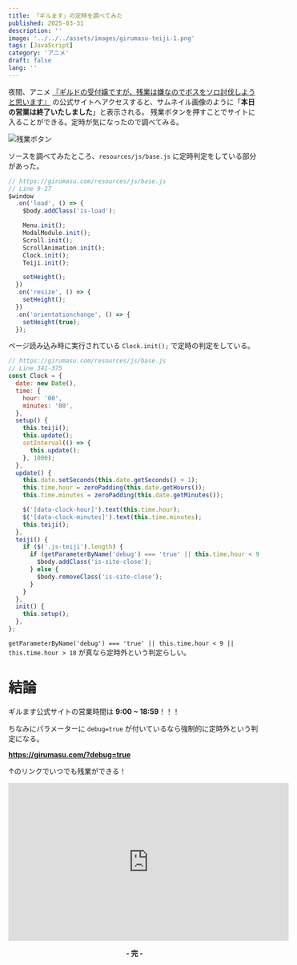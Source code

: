 ```yaml
---
title: 「ギルます」の定時を調べてみた
published: 2025-03-31
description: ''
image: '../../../assets/images/girumasu-teiji-1.png'
tags: [JavaScript]
category: 'アニメ'
draft: false 
lang: ''
---
```

夜間、アニメ [『ギルドの受付嬢ですが、残業は嫌なのでボスをソロ討伐しようと思います』](https://girumasu.com/) の公式サイトへアクセスすると、サムネイル画像のように「**本日の営業は終了いたしました**」と表示される。
残業ボタンを押すことでサイトに入ることができる。定時が気になったので調べてみる。

![残業ボタン](@/assets/images/girumasu-teiji-2.png)

ソースを調べてみたところ、`resources/js/base.js` に定時判定をしている部分があった。

```js
// https://girumasu.com/resources/js/base.js
// Line 9-27
$window
  .on('load', () => {
    $body.addClass('is-load');

    Menu.init();
    ModalModule.init();
    Scroll.init();
    ScrollAnimation.init();
    Clock.init();
    Teiji.init();

    setHeight();
  })
  .on('resize', () => {
    setHeight();
  })
  .on('orientationchange', () => {
    setHeight(true);
  });
```

ページ読み込み時に実行されている `Clock.init();` で定時の判定をしている。

``` js
// https://girumasu.com/resources/js/base.js
// Line 341-375
const Clock = {
  date: new Date(),
  time: {
    hour: '00',
    minutes: '00',
  },
  setup() {
    this.teiji();
    this.update();
    setInterval(() => {
      this.update();
    }, 1000);
  },
  update() {
    this.date.setSeconds(this.date.getSeconds() + 1);
    this.time.hour = zeroPadding(this.date.getHours());
    this.time.minutes = zeroPadding(this.date.getMinutes());

    $('[data-clock-hour]').text(this.time.hour);
    $('[data-clock-minutes]').text(this.time.minutes);
    this.teiji();
  },
  teiji() {
    if ($('.js-teiji').length) {
      if (getParameterByName('debug') === 'true' || this.time.hour < 9 || this.time.hour > 18) {
        $body.addClass('is-site-close');
      } else {
        $body.removeClass('is-site-close');
      }
    }
  },
  init() {
    this.setup();
  },
};
```

`getParameterByName('debug') === 'true' || this.time.hour < 9 || this.time.hour > 18` が真なら定時外という判定らしい。

# 結論
ギルます公式サイトの営業時間は **9:00 ~ 18:59**！！！

ちなみにパラメーターに `debug=true` が付いているなら強制的に定時外という判定になる。

**https://girumasu.com/?debug=true**

↑のリンクでいつでも残業ができる！

<iframe width="560" height="315" src="https://www.youtube.com/embed/-LhF9SMPa80" title="YouTube video player" frameborder="0" allow="accelerometer; autoplay; clipboard-write; encrypted-media; gyroscope; picture-in-picture; web-share" referrerpolicy="strict-origin-when-cross-origin" allowfullscreen></iframe>

**<p style="text-align:center">- 完 -</p>**